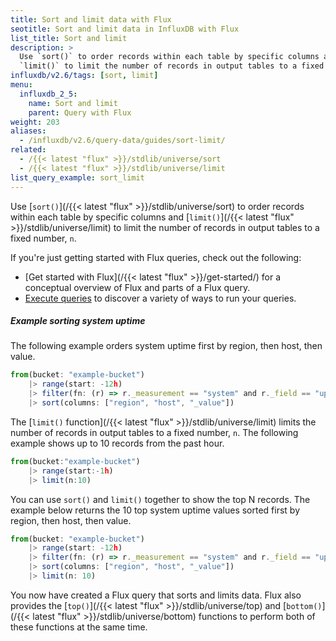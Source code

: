 ```yaml
---
title: Sort and limit data with Flux
seotitle: Sort and limit data in InfluxDB with Flux
list_title: Sort and limit
description: >
  Use `sort()` to order records within each table by specific columns and
  `limit()` to limit the number of records in output tables to a fixed number, `n`.
influxdb/v2.6/tags: [sort, limit]
menu:
  influxdb_2_5:
    name: Sort and limit
    parent: Query with Flux
weight: 203
aliases:
  - /influxdb/v2.6/query-data/guides/sort-limit/
related:
  - /{{< latest "flux" >}}/stdlib/universe/sort
  - /{{< latest "flux" >}}/stdlib/universe/limit
list_query_example: sort_limit
---
```


Use [`sort()`](/{{< latest "flux" >}}/stdlib/universe/sort)
to order records within each table by specific columns and
[`limit()`](/{{< latest "flux" >}}/stdlib/universe/limit)
to limit the number of records in output tables to a fixed number, `n`.

If you're just getting started with Flux queries, check out the following:

- [Get started with Flux](/{{< latest "flux" >}}/get-started/) for a conceptual overview of Flux and parts of a Flux query.
- [Execute queries](/influxdb/v2.6/query-data/execute-queries/) to discover a variety of ways to run your queries.

##### Example sorting system uptime

The following example orders system uptime first by region, then host, then value.

```js
from(bucket: "example-bucket")
    |> range(start: -12h)
    |> filter(fn: (r) => r._measurement == "system" and r._field == "uptime")
    |> sort(columns: ["region", "host", "_value"])
```

The [`limit()` function](/{{< latest "flux" >}}/stdlib/universe/limit)
limits the number of records in output tables to a fixed number, `n`.
The following example shows up to 10 records from the past hour.

```js
from(bucket:"example-bucket")
    |> range(start:-1h)
    |> limit(n:10)
```

You can use `sort()` and `limit()` together to show the top N records.
The example below returns the 10 top system uptime values sorted first by
region, then host, then value.

```js
from(bucket: "example-bucket")
    |> range(start: -12h)
    |> filter(fn: (r) => r._measurement == "system" and r._field == "uptime")
    |> sort(columns: ["region", "host", "_value"])
    |> limit(n: 10)
```

You now have created a Flux query that sorts and limits data.
Flux also provides the [`top()`](/{{< latest "flux" >}}/stdlib/universe/top)
and [`bottom()`](/{{< latest "flux" >}}/stdlib/universe/bottom)
functions to perform both of these functions at the same time.
